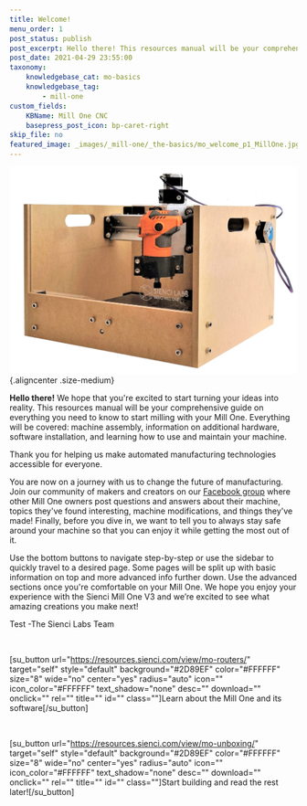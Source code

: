 ```yaml
---
title: Welcome!
menu_order: 1
post_status: publish
post_excerpt: Hello there! This resources manual will be your comprehensive guide on everything you need to know to start cutting with your Mill One including assembly, software, CNC use, and maintenance.
post_date: 2021-04-29 23:55:00
taxonomy:
    knowledgebase_cat: mo-basics
    knowledgebase_tag:
        - mill-one
custom_fields:
    KBName: Mill One CNC
    basepress_post_icon: bp-caret-right
skip_file: no
featured_image: _images/_mill-one/_the-basics/mo_welcome_p1_MillOne.jpg
---
```


![](/_images/_mill-one/_the-basics/mo_welcome_p1_MillOne.jpg){.aligncenter .size-medium}

**Hello there!** We hope that you're excited to start turning your ideas into reality. This resources manual will be your comprehensive guide on everything you need to know to start milling with your Mill One. Everything will be covered: machine assembly, information on additional hardware, software installation, and learning how to use and maintain your machine.

Thank you for helping us make automated manufacturing technologies accessible for everyone.

You are now on a journey with us to change the future of manufacturing. Join our community of makers and creators on our <a href="https://www.facebook.com/groups/mill.one/" target="_blank" rel="noopener">Facebook group</a> where other Mill One owners post questions and answers about their machine, topics they've found interesting, machine modifications, and things they've made! Finally, before you dive in, we want to tell you to always stay safe around your machine so that you can enjoy it while getting the most out of it.

Use the bottom buttons to navigate step-by-step or use the sidebar to quickly travel to a desired page. Some pages will be split up with basic information on top and more advanced info further down. Use the advanced sections once you're comfortable on your Mill One. We hope you enjoy your experience with the Sienci Mill One V3 and we’re excited to see what amazing creations you make next!

Test
-The Sienci Labs Team

&nbsp;

[su_button url="https://resources.sienci.com/view/mo-routers/" target="self" style="default" background="#2D89EF" color="#FFFFFF" size="8" wide="no" center="yes" radius="auto" icon="" icon_color="#FFFFFF" text_shadow="none" desc="" download="" onclick="" rel="" title="" id="" class=""]Learn about the Mill One and its software[/su_button]

&nbsp;

[su_button url="https://resources.sienci.com/view/mo-unboxing/" target="self" style="default" background="#2D89EF" color="#FFFFFF" size="8" wide="no" center="yes" radius="auto" icon="" icon_color="#FFFFFF" text_shadow="none" desc="" download="" onclick="" rel="" title="" id="" class=""]Start building and read the rest later![/su_button]
